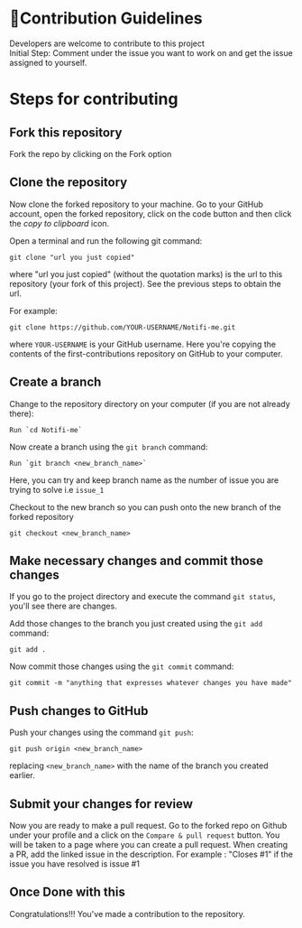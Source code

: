 # 🚀Contribution Guidelines

Developers are welcome to contribute to this project
<br>Initial Step: Comment under the issue you want to work on and get the issue assigned to yourself.
<br>
# Steps for contributing 
## Fork this repository
Fork the repo by clicking on the Fork option<br>
## Clone the repository 
Now clone the forked repository to your machine. Go to your GitHub account, open the forked repository, click on the code button and then click the _copy to clipboard_ icon.

Open a terminal and run the following git command:

```
git clone "url you just copied"
```

where "url you just copied" (without the quotation marks) is the url to this repository (your fork of this project). See the previous steps to obtain the url.

For example:

```
git clone https://github.com/YOUR-USERNAME/Notifi-me.git 
```

where `YOUR-USERNAME` is your GitHub username. Here you're copying the contents of the first-contributions repository on GitHub to your computer.

## Create a branch

Change to the repository directory on your computer (if you are not already there):

```
Run `cd Notifi-me`
```

Now create a branch using the `git branch` command:

```
Run `git branch <new_branch_name>`
```
Here, you can try and keep branch name as the number of issue you are trying to solve i.e ```issue_1``` <br>

Checkout to the new branch so you can push onto the new branch of the forked repository 

```
git checkout <new_branch_name>
```


## Make necessary changes and commit those changes

If you go to the project directory and execute the command `git status`, you'll see there are changes.

Add those changes to the branch you just created using the `git add` command:

```
git add .
```

Now commit those changes using the `git commit` command:

```
git commit -m "anything that expresses whatever changes you have made"
```

## Push changes to GitHub

Push your changes using the command `git push`:

```
git push origin <new_branch_name>
```

replacing `<new_branch_name>` with the name of the branch you created earlier.

## Submit your changes for review

Now you are ready to make a pull request. Go to the forked repo on Github under your profile and a click on the ```Compare & pull request``` button. You will be taken to a page where you can create a pull request.
When creating a PR, add the linked issue in the description. For example : "Closes #1" if the issue you have resolved is issue #1
<br>

## Once Done with this

Congratulations!!! You've made a contribution to the repository.

